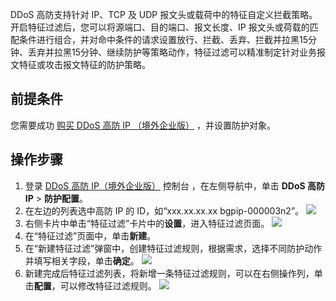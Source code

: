 DDoS 高防支持针对 IP、TCP 及 UDP 报文头或载荷中的特征自定义拦截策略。开启特征过滤后，您可以将源端口、目的端口、报文长度、IP 报文头或荷载的匹配条件进行组合，并对命中条件的请求设置放行、拦截、丢弃、拦截并拉黑15分钟、丢弃并拉黑15分钟、继续防护等策略动作，特征过滤可以精准制定针对业务报文特征或攻击报文特征的防护策略。

## 前提条件
您需要成功 [购买 DDoS 高防 IP （境外企业版）](https://cloud.tencent.com/document/product/1014/56255) ，并设置防护对象。

## 操作步骤
1.	登录 [DDoS 高防 IP（境外企业版）](https://console.cloud.tencent.com/ddos/ddos-basic) 控制台 ，在左侧导航中，单击 **DDoS 高防 IP** > **防护配置**。
2.	在左边的列表选中高防 IP 的 ID，如“xxx.xx.xx.xx bgpip-000003n2”。
![](https://main.qcloudimg.com/raw/d6586694f3fc6b1cbc6099b6b1498c38.png)
3. 右侧卡片中单击“特征过滤”卡片中的**设置**，进入特征过滤页面。
![](https://main.qcloudimg.com/raw/6329c781ac16d4599d17c28e0f0d2d56.png)
4. 在“特征过滤”页面中，单击**新建**。
5. 在“新建特征过滤”弹窗中，创建特征过滤规则，根据需求，选择不同防护动作并填写相关字段，单击**确定**。
![](https://main.qcloudimg.com/raw/660254c7e73ecfddd962614a2439bf81.png)
6. 新建完成后特征过滤列表，将新增一条特征过滤规则，可以在右侧操作列，单击**配置**，可以修改特征过滤规则。
![](https://main.qcloudimg.com/raw/0f65892f5e1fbb4f626ce54bbf9dbd60.png)
